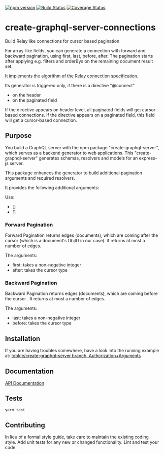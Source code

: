 [![npm version](https://badge.fury.io/js/create-graphql-server-connections.svg)](http://badge.fury.io/js/create-graphql-server-connections) [![Build Status](https://travis-ci.org/tobkle/create-graphql-server-connections.svg?branch=master)](https://travis-ci.org/tobkle/create-graphql-server-connections) [![Coverage Status](https://coveralls.io/repos/github/tobkle/create-graphql-server-connections/badge.svg?branch=master)](https://coveralls.io/github/tobkle/create-graphql-server-connections?branch=master)

# create-graphql-server-connections

Build Relay like connections for cursor based pagination.

For array-like fields, you can generate a connection with forward and backward pagination, using first, last, before, after. The pagination starts after applying e.g. filters and orderBys on the remaining document result set.

[It implements the algorithm of the Relay connection specification.](https://facebook.github.io/relay/graphql/connections.htm#sec-Edges)

Its generator is triggered only, if there is a directive "@connect"
* on the header
* on the paginated field

If the directive appears on header level, all paginated fields will get cursor-based connections.
If the directive appears on a paginated field, this field will get a cursor-based connection.

## Purpose
You build a GraphQL server with the npm package "create-graphql-server", which serves as a backend generator to web applications. This "create-graphql-server" generates schemas, resolvers and models for an express-js server.

This package enhances the generator to build additional pagination arguments and required resolvers.

It provides the following additional arguments:

Use:
* [<first>] <after>
* [<last>] <before>

### Forward Pagination
Forward Pagination returns edges (documents), which are coming after the cursor <after> (which is a document's ObjID in our case). It returns at most a number of <first> edges.

The arguments:
* first: takes a non-negative integer
* after: takes the cursor type
 
### Backward Pagination 
Backward Pagination returns edges (documents), which are coming before the cursor <before>. It returns at most a number of <last> edges.

The arguments:
* last: takes a non-negative integer
* before: takes the cursor type

## Installation


If you are having troubles somewhere, have a look into the running example at:
[tobkle/create-graphql-server branch: Authorization+Arguments](https://github.com/tobkle/create-graphql-server/tree/Relay-Pagination)

## Documentation
[API Documentation](https://tobkle.github.io/create-graphql-server-connections/)

## Tests
```bash
yarn test
```

## Contributing
In lieu of a formal style guide, take care to maintain the existing coding style. Add unit tests for any new or changed functionality. Lint and test your code.
